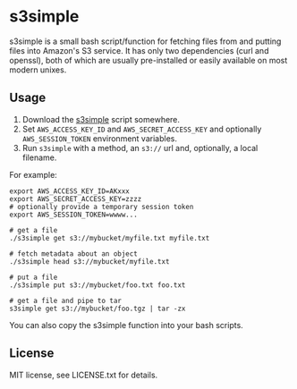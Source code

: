 # s3simple

s3simple is a small bash script/function for fetching files from and putting
files into Amazon's S3 service. It has only two dependencies (curl and
openssl), both of which are usually pre-installed or easily available on most
modern unixes.

## Usage

1. Download the [s3simple](s3simple) script somewhere.
2. Set `AWS_ACCESS_KEY_ID` and `AWS_SECRET_ACCESS_KEY` and optionally `AWS_SESSION_TOKEN` environment variables.
3. Run `s3simple` with a method, an `s3://` url and, optionally, a local filename.

For example:

    export AWS_ACCESS_KEY_ID=AKxxx
    export AWS_SECRET_ACCESS_KEY=zzzz
    # optionally provide a temporary session token
    export AWS_SESSION_TOKEN=wwww...

    # get a file
    ./s3simple get s3://mybucket/myfile.txt myfile.txt

    # fetch metadata about an object
    ./s3simple head s3://mybucket/myfile.txt

    # put a file
    ./s3simple put s3://mybucket/foo.txt foo.txt

    # get a file and pipe to tar
    s3simple get s3://mybucket/foo.tgz | tar -zx

You can also copy the s3simple function into your bash scripts.

## License

MIT license, see LICENSE.txt for details.
